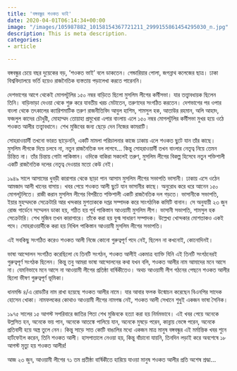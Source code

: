 ```yaml
---
title: 'বঙ্গবন্ধুর শওকত ভাই'
date: 2020-04-01T06:14:34+00:00
image: "/images/105987882_10158154367721211_2999155861454295030_n.jpg"
description: This is meta description.
categories:
- article

---
```

বঙ্গবন্ধুর চেয়ে বছর দুয়েকের বড়, ’শওকত ভাই’ বলে ডাকতেন। গেন্ডারিয়ার পোলা, জগন্নাথ কলেজের ছাত্র। ঢাকা বিশ্ববিদ্যালয়ে ভর্তি হয়েও রাজনৈতিক ব্যস্ততায় পড়ালেখা করতে পারেননি।

দেশভাগের আগে থেকেই মোগলটুলির ১৫০ নম্বর বাড়িতে ছিলো মুসলিম লীগের কর্মীসভা। যার তত্ত্বাবধায়ক ছিলেন তিনি। বাড়িভাড়া দেওয়া থেকে শুরু করে যাবতীয় খরচ মেটাতেন, তরুণদের সংগঠিত করতেন। দেশভাগের পর ওপার বাংলা থেকে তৎকালের ক্যারিশমাটিক তরুণ রাজনীতিবিদ আবুল হাশিম, শামসুল হক, আতাউর রহমান, অলি আহাদ, ফজলুল কাদের চৌধুরী, মোহাম্মদ তোয়াহা প্রমুখেরা এপার বাংলায় এলে ১৫০ নম্বর মোগলটুলির কর্মীসভা মুখর হয়ে ওঠে শওকত আলীর তত্ত্বাবধানে। শেখ মুজিবের জন্য ছেড়ে দেন নিজের কামরাটি।

সোহরাওয়ার্দী তখনো ভারত ছাড়েননি, একটি মামলা পরিচালনার কাজে ঢাকায় এলে শওকত ছুটে যান তাঁর কাছে। মুসলিম লীগকে দিয়ে চলবে না, নতুন রাজনৈতিক দল লাগবে... কিন্তু সোহরাওয়ার্দী তখন বাংলার নেতৃত্ব নিয়ে তেমন চিন্তিত না। তাঁর চিন্তায় গোটা পাকিস্তান। ওদিকে বাকিরা সকলেই তরুণ, মুসলিম লীগের বিকল্প হিসেবে নতুন শক্তিশালী একটি রাজনৈতিক দলের নেতৃত্ব দেওয়ার মতো কেউ নেই।

১৯৪৯ সালে আসামের ধুবড়ী কারাগার থেকে ছাড়া পান আসাম মুসলিম লীগের সভাপতি ভাসানী। ঢাকায় এসে ওঠেন আমজাদ আলী খানের বাসায়। খবর পেয়ে শওকত আলী ছুটে যান ভাসানীর কাছে। অনুরোধ করে ধরে আনেন ১৫০ মোগলটুলিতে। রাজী করান মুসলিম লীগের বিপরীতে শক্তিশালী একটি রাজনৈতিক দল গড়তে। ভাসানীকে সভাপতি, ইয়ার মুহম্মদকে সেক্রেটারি আর খন্দকার মুশতাককে দপ্তর সম্পাদক করে সাংগঠনিক কমিটি বানান। সে অনুযায়ী ২৩ জুন রোজ গার্ডেনে সম্মেলন ডাকা হয়, গঠিত হয় পূর্ব পাকিস্তান আওয়ামী মুসলিম লীগ। ভাসানী সভাপতি, শামসুল হক সেক্রেটারি। শেখ মুজিব তখন কারাগারে। তাঁকে করা হয় যুগ্ম সাধারণ সম্পাদক। উল্লেখ্য খোন্দকার মোশতাকও একই পদে। সোহরাওয়ার্দীকে করা হয় নিখিল পাকিস্তান আওয়ামী মুসলিম লীগের সভাপতি।

এই সবকিছু সংগঠিত করেও শওকত আলী নিজে কোনো গুরুত্বপূর্ণ পদে নেই, ছিলেন না কখনোই, কোনোদিনই।

ভাষা আন্দোলন সংগঠিত করেছিলো যে তিনটি সংগঠন, শওকত আলীই একমাত্র ব্যাক্তি যিনি এই তিনটি সংগঠনেরই গুরুত্বপূর্ণ সংগঠক ছিলেন। কিন্তু তবু আমরা ভাষা আন্দোলনের কথা যখন বলি, শওকত আলীর নাম আমাদের মনে আসে না। যেমনিভাবে মনে আসে না আওয়ামী লীগের প্রতিষ্ঠা বার্ষিকীতেও। অথচ আওয়ামী লীগ গঠনের পেছনে শওকত আলীর ছিলো ভীষণ গুরুত্বপূর্ণ ভূমিকা।

ধানমন্ডি ৪/এ রোডটির নাম রাখা হয়েছে শওকত আলীর নামে। যার আবার ফলক উন্মোচন করেছেন বিএনপির সাদেক হোসেন খোকা। নামফলকের কোথাও আওয়ামী লীগের নামগন্ধ নেই, শওকত আলী সেখানে শুধুই একজন ভাষা সৈনিক।

১৯৭৫ সালের ১৫ আগস্ট সপরিবারে জাতির পিতা শেখ মুজিবকে হত্যা করা হয় নির্মমভাবে। এই খবর পেয়ে অনেকে উল্লসিত হন, অনেকে ভয় পান, অনেকে আতঙ্কে পালিয়ে যান, অনেকে মুষড়ে পরেন, কান্নায় ভেঙ্গে পরেন, অনেকে প্রতিবাদী হয়ে অস্ত্র তুলে নেন। কিন্তু সাড়ে সাত কোটি বাঙালির মধ্যে একজন মাত্র মানুষ বঙ্গবন্ধুর এই মর্মান্তিক খবর শুনে হার্টফেইল করেন, তিনি শওকত আলী। হাসপাতালে নেওয়া হয়, কিন্তু বাঁচানো যায়নি, তিনদিন লড়াই করে অবশেষে ১৮ আগস্ট মৃত্যু হয় শওকত আলীর!

আজ ২৩ জুন, আওয়ামী লীগের ৭১ তম প্রতীষ্ঠা বার্ষিকীতে হারিয়ে যাওয়া মানুষ শওকত আলীর প্রতি অশেষ শ্রদ্ধা...